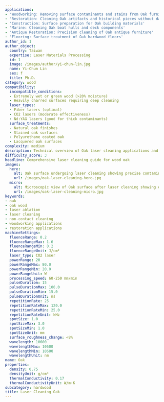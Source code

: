 ```yaml
---
applications:
- 'Woodworking: Removing surface contaminants and stains from Oak furniture'
- 'Restoration: Cleaning Oak artifacts and historical pieces without damage'
- 'Construction: Surface preparation for Oak building materials'
- 'Marine: Cleaning Oak boat hulls and deck components'
- 'Antique Restoration: Precision cleaning of Oak antique furniture'
- 'Flooring: Surface treatment of Oak hardwood floors'
author_id: 1
author_object:
  country: Taiwan
  expertise: Laser Materials Processing
  id: 1
  image: /images/author/yi-chun-lin.jpg
  name: Yi-Chun Lin
  sex: f
  title: Ph.D.
category: wood
compatibility:
  incompatible_conditions:
  - Extremely wet or green wood (>20% moisture)
  - Heavily charred surfaces requiring deep cleaning
  laser_types:
  - Fiber lasers (optimal)
  - CO2 lasers (moderate effectiveness)
  - Nd:YAG lasers (good for thick contaminants)
  surface_treatments:
  - Natural oak finishes
  - Stained oak surfaces
  - Polyurethane coated oak
  - Lacquered oak surfaces
complexity: medium
description: Technical overview of Oak laser cleaning applications and parameters
difficulty_score: 3
headline: Comprehensive laser cleaning guide for wood oak
images:
  hero:
    alt: Oak surface undergoing laser cleaning showing precise contamination removal
    url: /images/oak-laser-cleaning-hero.jpg
  micro:
    alt: Microscopic view of Oak surface after laser cleaning showing detailed surface structure
    url: /images/oak-laser-cleaning-micro.jpg
keywords:
- oak
- oak wood
- laser ablation
- laser cleaning
- non-contact cleaning
- woodworking applications
- restoration applications
machineSettings:
  fluenceRange: 0.2
  fluenceRangeMax: 1.6
  fluenceRangeMin: 0.2
  fluenceRangeUnit: J/cm²
  laser_type: CO2 laser
  powerRange: 20
  powerRangeMax: 80.0
  powerRangeMin: 20.0
  powerRangeUnit: W
  processing_speed: 60-250 mm/min
  pulseDuration: 15
  pulseDurationMax: 100.0
  pulseDurationMin: 15.0
  pulseDurationUnit: ns
  repetitionRate: 25
  repetitionRateMax: 120.0
  repetitionRateMin: 25.0
  repetitionRateUnit: kHz
  spotSize: 1.0
  spotSizeMax: 3.0
  spotSizeMin: 1.0
  spotSizeUnit: mm
  surface_roughness_change: <8%
  wavelength: 10600
  wavelengthMax: 10600
  wavelengthMin: 10600
  wavelengthUnit: nm
name: Oak
properties:
  density: 0.75
  densityUnit: g/cm³
  thermalConductivity: 0.17
  thermalConductivityUnit: W/m·K
subcategory: hardwood
title: Laser Cleaning Oak
---
```

